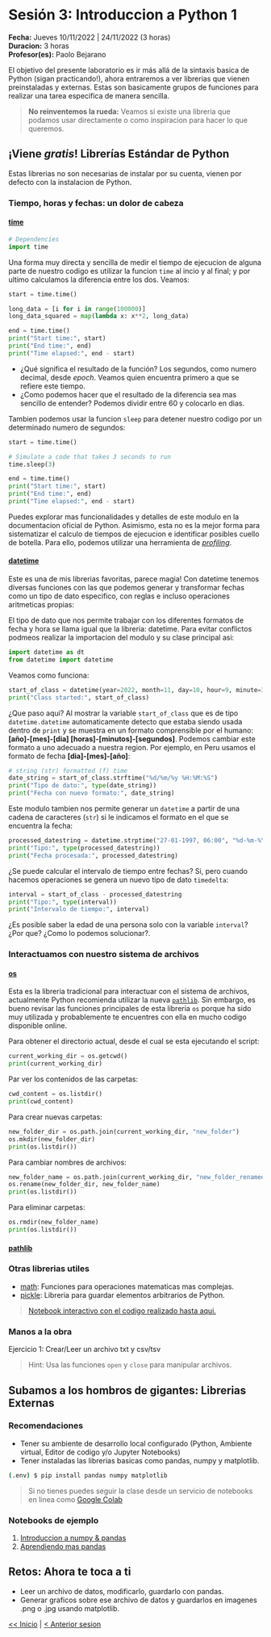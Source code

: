 # Sesión 3: Introduccion a Python 1

**Fecha:** Jueves    10/11/2022 | 24/11/2022 (3 horas)  
**Duracion:** 3 horas  
**Profesor(es):** Paolo Bejarano  

El objetivo del presente laboratorio es ir más allá de la sintaxis basica de Python (sigan practicando!), ahora entraremos a ver librerias que vienen preinstaladas y externas. Estas son basicamente grupos de funciones para realizar una tarea especifica de manera sencilla.

> **No reinventemos la rueda:** Veamos si existe una libreria que podamos usar directamente o como inspiracion para hacer lo que queremos.

## ¡Viene *gratis*! Librerías Estándar de Python

Estas librerias no son necesarias de instalar por su cuenta, vienen por defecto con la instalacion de Python.

### Tiempo, horas y fechas: un dolor de cabeza

#### [time](https://docs.python.org/3/library/time.html)

```python
# Dependencies
import time
```

Una forma muy directa y sencilla de medir el tiempo de ejecucion de alguna parte de nuestro codigo es utilizar la funcion `time` al incio y al final; y por ultimo calculamos la diferencia entre los dos. Veamos:

```python
start = time.time()

long_data = [i for i in range(100000)]
long_data_squared = map(lambda x: x**2, long_data)

end = time.time()
print("Start time:", start)
print("End time:", end)
print("Time elapsed:", end - start)
```

- ¿Qué significa el resultado de la función? Los segundos, como numero decimal, desde *epoch*. Veamos quien encuentra primero a que se refiere este tiempo.
- ¿Como podemos hacer que el resultado de la diferencia sea mas sencillo de entender? Podemos dividir entre 60 y colocarlo en dias.

Tambien podemos usar la funcion `sleep` para detener nuestro codigo por un determinado numero de segundos:

```python
start = time.time()

# Simulate a code that takes 3 seconds to run
time.sleep(3)

end = time.time()
print("Start time:", start)
print("End time:", end)
print("Time elapsed:", end - start)
```

Puedes explorar mas funcionalidades y detalles de este modulo en la documentacion oficial de Python. Asimismo, esta no es la mejor forma para sistematizar el calculo de tiempos de ejecucion e identificar posibles cuello de botella. Para ello, podemos utilizar una herramienta de [*profiling*](https://docs.python.org/3/library/profile.html).

#### [datetime](https://docs.python.org/3/library/datetime.html)

Este es una de mis librerias favoritas, parece magia! Con datetime tenemos diversas funciones con las que podemos generar y transformar fechas como un tipo de dato especifico, con reglas e incluso operaciones aritmeticas propias:

El tipo de dato que nos permite trabajar con los diferentes formatos de fecha y hora se llama igual que la libreria: datetime. Para evitar conflictos podmeos realizar la importacion del modulo y su clase principal asi:

```python
import datetime as dt
from datetime import datetime
```

Veamos como funciona:

```python
start_of_class = datetime(year=2022, month=11, day=10, hour=9, minute=30, second=0, microsecond=0)
print("Class started:", start_of_class)
```

¿Que paso aqui? Al mostrar la variable `start_of_class` que es de tipo `datetime.datetime` automaticamente detecto que estaba siendo usada dentro de `print` y se muestra en un formato comprensible por el humano: **[año]-[mes]-[dia] [horas]-[minutos]-[segundos]**. Podemos cambiar este formato a uno adecuado a nuestra region. Por ejemplo, en Peru usamos el formato de fecha **[dia]-[mes]-[año]**:

```python
# string (str) formatted (f) time
date_string = start_of_class.strftime("%d/%m/%y %H:%M:%S")
print("Tipo de dato:", type(date_string))
print("Fecha con nuevo formato:", date_string)
```

Este modulo tambien nos permite generar un `datetime` a partir de una cadena de caracteres (`str`) si le indicamos el formato en el que se encuentra la fecha:

```python
processed_datestring = datetime.strptime("27-01-1997, 06:00", "%d-%m-%Y, %I:%M")
print("Tipo:", type(processed_datestring))
print("Fecha procesada:", processed_datestring)
```

¿Se puede calcular el intervalo de tiempo entre fechas? Si, pero cuando hacemos operaciones se genera un nuevo tipo de dato `timedelta`:

```python
interval = start_of_class - processed_datestring
print("Tipo:", type(interval))
print("Intervalo de tiempo:", interval)
```

¿Es posible saber la edad de una persona solo con la variable `interval`? ¿Por que? ¿Como lo podemos solucionar?.

### Interactuamos con nuestro sistema de archivos

#### [os](https://docs.python.org/3/library/os.html)

Esta es la libreria tradicional para interactuar con el sistema de archivos, actualmente Python recomienda utilizar la nueva [`pathlib`](https://docs.python.org/3/library/pathlib.html#correspondence-to-tools-in-the-os-module). Sin embargo, es bueno revisar las funciones principales de esta libreria `os` porque ha sido muy utilizada y probablemente te encuentres con ella en mucho codigo disponible online.

Para obtener el directorio actual, desde el cual se esta ejecutando el script:

```python
current_working_dir = os.getcwd()
print(current_working_dir)
```

Par ver los contenidos de las carpetas:

```python
cwd_content = os.listdir()
print(cwd_content)
```

Para crear nuevas carpetas:

```python
new_folder_dir = os.path.join(current_working_dir, "new_folder")
os.mkdir(new_folder_dir)
print(os.listdir())
```

Para cambiar nombres de archivos:

```python
new_folder_name = os.path.join(current_working_dir, "new_folder_renamed")
os.rename(new_folder_dir, new_folder_name)
print(os.listdir())
```

Para eliminar carpetas:

```python
os.rmdir(new_folder_name)
print(os.listdir())
```

#### [pathlib](https://docs.python.org/3/library/pathlib.html)

### Otras librerias utiles

- [math](https://docs.python.org/3/library/math.html): Funciones para operaciones matematicas mas complejas.
- [pickle](https://docs.python.org/3/library/pickle.html): Libreria para guardar elementos arbitrarios de Python. 

> [Notebook interactivo con el codigo realizado hasta aqui.](nbs/session_4.ipynb)

### Manos a la obra

Ejercicio 1: Crear/Leer un archivo txt y csv/tsv

> Hint: Usa las funciones `open` y `close` para manipular archivos.

## Subamos a los hombros de gigantes: Librerias Externas

### Recomendaciones

- Tener su ambiente de desarrollo local configurado (Python, Ambiente virtual, Editor de codigo y/o Jupyter Notebooks)
- Tener instaladas las librerias basicas como pandas, numpy y matplotlib.

```sh
(.env) $ pip install pandas numpy matplotlib
```

> Si no tienes puedes seguir la clase desde un servicio de notebooks en linea como [Google Colab](https://colab.research.google.com/)

### Notebooks de ejemplo

1. [Introduccion a numpy & pandas](nbs/intro_numpy_pandas.ipynb)
1. [Aprendiendo mas pandas](nbs/aprendiendo_mas_pandas.ipynb)

## Retos: Ahora te toca a ti

- Leer un archivo de datos, modificarlo, guardarlo con pandas.
- Generar graficos sobre ese archivo de datos y guardarlos en imagenes .png o .jpg usando matplotlib.

[<< Inicio](README.md)  |  [< Anterior sesion](session_3.md)
